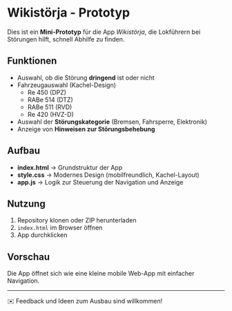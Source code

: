 # Wikistörja - Prototyp

Dies ist ein **Mini-Prototyp** für die App *Wikistörja*, die Lokführern bei Störungen hilft, schnell Abhilfe zu finden.

## Funktionen
- Auswahl, ob die Störung **dringend** ist oder nicht
- Fahrzeugauswahl (Kachel-Design)
  - Re 450 (DPZ)
  - RABe 514 (DTZ)
  - RABe 511 (RVD)
  - Re 420 (HVZ-D)
- Auswahl der **Störungskategorie** (Bremsen, Fahrsperre, Elektronik)
- Anzeige von **Hinweisen zur Störungsbehebung**

## Aufbau
- **index.html** → Grundstruktur der App
- **style.css** → Modernes Design (mobilfreundlich, Kachel-Layout)
- **app.js** → Logik zur Steuerung der Navigation und Anzeige

## Nutzung
1. Repository klonen oder ZIP herunterladen
2. `index.html` im Browser öffnen
3. App durchklicken

## Vorschau
Die App öffnet sich wie eine kleine mobile Web-App mit einfacher Navigation.

---
✉️ Feedback und Ideen zum Ausbau sind willkommen!
